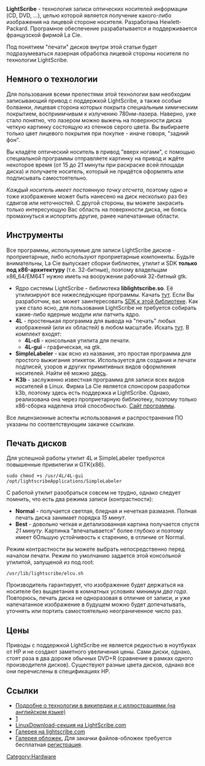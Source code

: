 **LightScribe** - технология записи оптических носителей информации (CD,
DVD, ...), целью которой является получение какого-либо изображения на
лицевой стороне носителя. Разработана Hewlett-Packard. Програмное
обеспечение разрабатывается и поддерживается французской фирмой La
Cie.

Под понятием "печати" дисков внутри этой статьи будет подразумеваться
лазерная обработка лицевой стороны носителя по технологии
LightScribe.

## Немного о технологии

Для пользования всеми прелестями этой технологии вам необходим
записывающий привод с поддержкой LightScribe, а также особые
болванки, лицевая сторона которых покрыта специальным химическим
покрытием, восприимчивым к излучению 780нм-лазера. Наверно, уже
стало понятно, что лазером можно выжечь на поверхности диска четкую
картинку состоящую из отенков серого цвета. Вы выбираете только цвет
лицевого покрытия при покупке - иначе говоря, "задний фон".

Вы кладёте оптический носитель в привод "вверх ногами", с помощью
специальной программы отправляете картинку на привод и ждёте
некоторое время (от 15 до 21 минуты при раскраске всей площади
диска) и получаете носитель, который не придётся оформлять или
подписывать самостоятельно.

*Каждый носитель имеет постоянную точку отсчета*, поэтому одно и тоже
изображение может быть нанесено на диск несколько раз без сдвигов или
неточностей. С другой стороны, вы можете закрасить только интересующую
Вас область на поверхности диска, не боясь промахнуться и испортить
другие, ранее напечатанные области.

## Инструменты

Все программы, используемые для записи LightScribe дисков -
проприетарные, либо используют проприетарные компоненты.
Будьте внимательны, La Cie выпускает сборки библиотек, утилит и SDK
**только под x86-архитектуру** (т.е. 32-битные), поэтому владельцам
x86\_64/EM64T нужно иметь на вооружении рабочий 32-битный gtk.

  - Ядро системы LightScribe - библиотека **liblightscribe.so**. Её
    утилизируют все нижеследующие программы. Качать
    [тут](http://www.lightscribe.com/downloadSection/linux/index.aspx?id=814).
    Если Вы разработчик, вас может заинтересовать [SDK к этой
    библиотеке](http://www.lightscribe.com/downloadSection/linux/index.aspx?id=816).
    Как уже стало ясно, для пользования LightScribe не требуется
    собирать какие-либо ядерные модули или патчить ядро.
  - **4L** - простенькая программа для вывода на "печать" любых
    изображений (или их областей) в любом масштабе. Искать
    [тут](http://www.lacie.com/support/drivers/driver.htm?id=10094).
    В комплект входят:
      - **4L-cli** - консольная утилита для печати.
      - **4L-gui** - графическая, на gtk.
  - **SimpleLabeler** - как ясно из названия, это простая программа для
    простого выжигания этикеток. Используется для создания и печати
    подписей, узоров и других примитивных видов оформления
    носителей. Найти её можно
    [здесь](http://www.lightscribe.com/downloadSection/linux/index.aspx?id=815).
  - **K3b** - заслуженно известная программа для записи всех видов
    носителей в Linux. Фирма La Cie является спонсором разработки
    k3b, поэтому здесь есть поддержка и LightScribe. Однако, реализована
    она через проприетарную библиотеку, поэтому только x86-сборка
    наделена этой способностью. [Сайт
    программы](http://www.k3b.org).

Все лицензионные аспекты использования и распространения ПО указаны по
соответствующим закачке ссылкам.

## Печать дисков

Для успешной работы утилит 4L и SimpleLabeler требуются повышенные
привилегии и GTK(x86).

    sudo chmod +s /usr/4L/4L-gui /opt/lightscribeApplications/SimpleLabeler

С работой утилит разобраться совсем не трудно, однако следует помнить,
что есть два режима записи (контрастности):

  - **Normal** - получается светлая, бледная и нечеткая размазня. Полная
    печать диска занимает порядка *15 минут*.
  - **Best** - довольно четкая и детализованная картина получается
    спустя *21 минуту*. Картинка "впечатывается" более глубоко и
    поэтому имеет бОльшую устойчивость к старению, в отличие от
    Normal.

Режим контрастности вы можете выбрать непосредственно перед началом
печати. Режим по умолчанию задается этой консольной утилитой,
запущеной из под root:

    /usr/lib/lightscribe/elcu.sh

Производитель гарантирует, что изображение будет держаться на носителе
без выцветания в комнатных условиях минимум *два года*. Повторюсь,
печать диска не одноразовая в отличие от записи, и уже напечатанное
изображение в будущем можно будет допечатывать, уточнять или портить
самостоятельно неограниченное число раз.

## Цены

Приводы с поддержкой LightScribe не является редкостью в ноутбуках от HP
и не создают заметного увеличения цены. Сами диски, однако, стоят раза в
два дороже обычных DVD+R (сравнение в рамках одного производителя
дисков). Существуют разные цвета дисков, однако все они
перечислены в спецификациях HP.

## Ссылки

  - [Подробне о технологии в википедии и с иллюстрациями (на английском
    языке)](http://en.wikipedia.org/wiki/LightScribe)
  - [1](http://www.lightscribe.com/)
  - [LinuxDownload-секция на
    LightScribe.com](http://www.lightscribe.com/downloadSection/linux/index.aspx)
  - [Галерея на
    lightscribe.com](http://www.lightscribe.com/ideas/labelgallery.aspx?id=219)
  - [Галерея обложек.](http://www.lightscribecovers.com/) Для закачки
    файлов-обложек требуется бесплатная
    [регистрация](http://www.lightscribecovers.com/register.php).

[Category:Hardware](Category:Hardware "wikilink")
